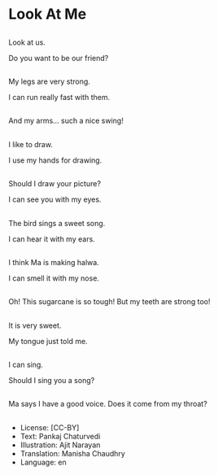 # Look At Me

##
Look at us.

Do you want to be our friend?

##
My legs are very strong.

I can run really fast with them.

##
And my arms... such a nice swing!

##
I like to draw.

I use my hands for drawing.

##
Should I draw your picture?

I can see you with my eyes.

##
The bird sings a sweet song.

I can hear it with my ears.

##
I think Ma is making halwa.

I can smell it with my nose.

##
Oh! This sugarcane is so tough! But my teeth are strong too!

##
It is very sweet.

My tongue just told me.

##
I can sing.

Should I sing you a song?

##
Ma says I have a good voice. Does it come from my throat?

##
* License: [CC-BY]
* Text: Pankaj Chaturvedi
* Illustration: Ajit Narayan
* Translation: Manisha Chaudhry
* Language: en
